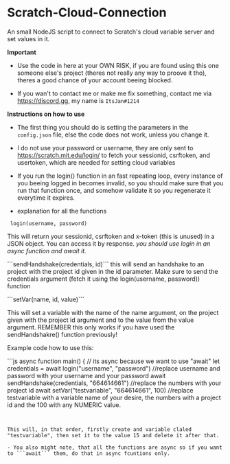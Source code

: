 # Scratch-Cloud-Connection
An small NodeJS script to connect to Scratch's cloud variable server and set values in it.


__Important__

- Use the code in here at your OWN RISK, if you are found using this one someone else's project (theres not really any way to proove it tho), theres a good chance of your account beeing blocked.


- If you wan't to contact me or make me fix something, contact me via https://discord.gg, my name is ```ItsJan#1214```



__Instructions on how to use__

- The first thing you should do is setting the parameters in the ```config.json``` file, else the code does not work, unless you change it.

- I do not use your password or username, they are only sent to https://scratch.mit.edu/login/ to fetch your sessionid, csrftoken, and usertoken, which are needed for setting cloud variables

- If you run the login() function in an fast repeating loop, every instance of you beeing logged in becomes invalid, so you should make sure that you run that function once, and somehow validate it so you regenerate it everytime it expires. 

- explanation for all the functions

 ``
login(username, password)``

This will return your sessionid, csrftoken and x-token (this is unused) in a JSON object.
You can access it by response.<either sessionid or csrftoken or token>
_you should use login in an async function and await it._
 
´´´sendHandshake(credentials, id)```
this will send an handshake to an project with the project id given in the id parameter.
Make sure to send the credentials argument (fetch it using the login(username, password)) function

 
´´´setVar(name, id, value)```

This will set a variable with the name of the name argument, on the project given with the project id argument and to the value from the value argument.
REMEMBER
this only works if you have used the sendHandshakre() function previously!

Example code how to use this:

´´´js
async function main() { // its async because we want to use "await"
   let credentials = await login("username", "password") //replace username and password with your username and your password
   await sendHandshake(credentials, "664614661") //replace the numbers with your project id
   await setVar("testvariable", "664614661", 100) //replace testvariable with a variable name of your desire, the numbers with a project id and the 100 with any NUMERIC value.
   ```


This will, in that order, firstly create and variable claled "testvariable", then set it to the value 15 and delete it after that.

- You also might note, that all the functions are async so if you want to ```await``` them, do that in async fcuntions only.
